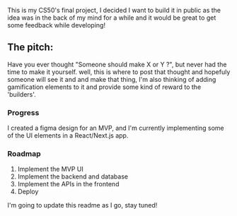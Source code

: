 This is my CS50's final project,
I decided I want to build it in public as the idea was in the back of my mind for a while and it would be great to get some feedback while developing!

## The pitch:

Have you ever thought "Someone should make X or Y ?", but never had the time to make it yourself. well, this is where to post that thought and hopefuly someone will see it and and make that thing, I'm also thinking of adding gamification elements to it and provide some kind of reward to the 'builders'.

### Progress
I created a figma design for an MVP, and I'm currently implementing some of the UI elements in a React/Next.js app.

### Roadmap
1. Implement the MVP UI
2. Implement the backend and database
3. Implement the APIs in the frontend
4. Deploy

I'm going to update this readme as I go, stay tuned!

